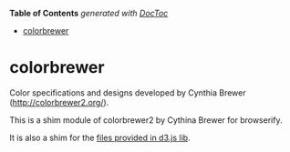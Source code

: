 <!-- START doctoc generated TOC please keep comment here to allow auto update -->
<!-- DON'T EDIT THIS SECTION, INSTEAD RE-RUN doctoc TO UPDATE -->
**Table of Contents**  *generated with [DocToc](https://github.com/thlorenz/doctoc)*

- [colorbrewer](#colorbrewer)

<!-- END doctoc generated TOC please keep comment here to allow auto update -->

colorbrewer
===========

Color specifications and designs developed by Cynthia Brewer (http://colorbrewer2.org/).

This is a shim module of colorbrewer2 by Cythina Brewer for browserify.

It is also a shim for the [files provided in d3.js lib](https://github.com/mbostock/d3/tree/master/lib/colorbrewer).
